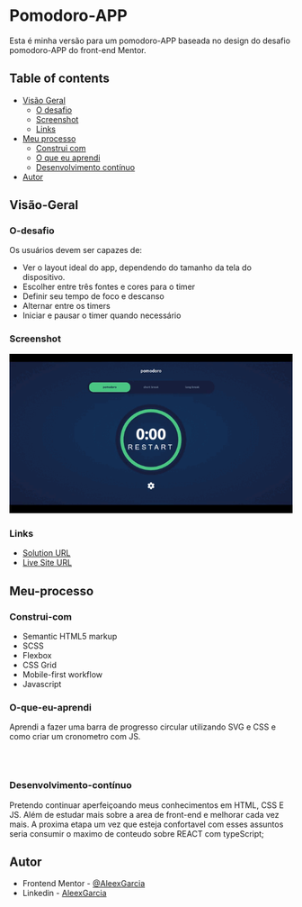 # Pomodoro-APP

Esta é minha versão para um pomodoro-APP baseada no design do desafio pomodoro-APP do front-end Mentor.

## Table of contents

- [Visão Geral](#Visão-Geral)
  - [O desafio](#O-desafio)
  - [Screenshot](#screenshot)
  - [Links](#links)
- [Meu processo](#Meu-processo)
  - [Construi com](#Construi-com)
  - [O que eu aprendi](#O-que-eu-aprendi)
  - [Desenvolvimento contínuo](#Desenvolvimento-contínuo)
- [Autor](#Autor)

## Visão-Geral

### O-desafio

Os usuários devem ser capazes de:

- Ver o layout ideal do app, dependendo do tamanho da tela do dispositivo.
- Escolher entre três fontes e cores para o timer
- Definir seu tempo de foco e descanso
- Alternar entre os timers
- Iniciar e pausar o timer quando necessário

### Screenshot

![](assets/img/pomodoro-app.gif)

### Links

- [Solution URL](https://github.com/AleexGarcia/Pomodoro-APP)
- [Live Site URL](https://pomodoro-app-orcin-sigma.vercel.app)

## Meu-processo

### Construi-com

- Semantic HTML5 markup
- SCSS
- Flexbox
- CSS Grid
- Mobile-first workflow
- Javascript


### O-que-eu-aprendi

Aprendi a fazer uma barra de progresso circular utilizando SVG e CSS e como criar um cronometro com JS.


```css
 
```
```js

```

### Desenvolvimento-contínuo

Pretendo continuar aperfeiçoando meus conhecimentos em HTML, CSS E JS. Além de estudar mais sobre a area de front-end e melhorar cada vez mais. A proxima etapa um vez que esteja confortavel com esses assuntos seria consumir o maximo de conteudo sobre REACT com typeScript;


## Autor

- Frontend Mentor - [@AleexGarcia](https://www.frontendmentor.io/profile/AleexGarcia)
- Linkedin - [AleexGarcia](https://www.linkedin.com/in/aleexGarcia/)

